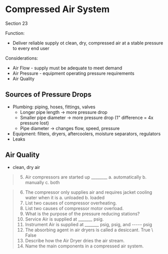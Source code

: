 # Compressed Air System
Section 23

Function:
-	Deliver reliable supply ot clean, dry, compressed air at a stable pressure to every end user

Considerations:
-	Air Flow - supply must be adequate to meet demand
-	Air Pressure - equipment operating pressure requirements
-	Air Quality

## Sources of Pressure Drops
-	Plumbing: piping, hoses, fittings, valves
	-	Longer pipe length -> more pressure drop
	-	Smaller pipe diameter -> more pressure drop (1" difference = 4x pressure lost)
	-	Pipe diameter -> changes flow, speed, pressure
-	Equipment: filters, dryers, aftercoolers, moisture separators, regulators
-	Leaks

## Air Quality
-	clean, dry air

>5. Air compressors are started up ________
a. automatically
b. manually
c. both

>6. The compressor only supplies air and requires jacket cooling water when it is
a. unloaded
b. loaded
>1. List two causes of compressor overheating.
>2. List two causes of compressor motor overload.
>3. What is the purpose of the pressure reducing stations?
>4. Service Air is supplied at _______ psig.
>5. Instrument Air is supplied at _______ psig, psig, and ----- psig
>6. The absorbing agent in air dryers is called a desiccant. True \ False
>7. Describe how the Air Dryer dries the air stream. 
>8. Name the main components in a compressed air system.

